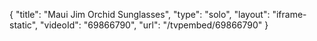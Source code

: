 {
    "title": "Maui Jim Orchid Sunglasses",
    "type": "solo",
    "layout": "iframe-static",
    "videoId": "69866790",
    "url": "\/tvpembed\/69866790"
}